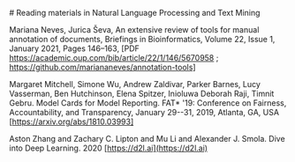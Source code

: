 
# Reading materials in Natural Language Processing and Text Mining

Mariana Neves, Jurica Ševa, An extensive review of tools for manual annotation of documents, Briefings in Bioinformatics, Volume 22, Issue 1, January 2021, Pages 146–163, [PDF https://academic.oup.com/bib/article/22/1/146/5670958 ; https://github.com/mariananeves/annotation-tools]

Margaret Mitchell, Simone Wu, Andrew Zaldivar, Parker Barnes, Lucy Vasserman, Ben Hutchinson, Elena Spitzer, Inioluwa Deborah Raji, Timnit Gebru. Model Cards for Model Reporting. FAT* '19: Conference on Fairness, Accountability, and Transparency, January 29--31, 2019, Atlanta, GA, USA [https://arxiv.org/abs/1810.03993]

Aston Zhang and Zachary C. Lipton and Mu Li and Alexander J. Smola. Dive into Deep Learning. 2020 [https://d2l.ai](https://d2l.ai)